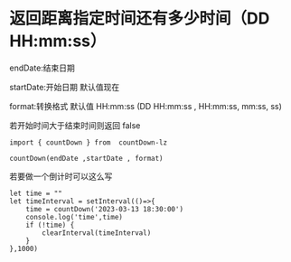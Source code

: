 # 返回距离指定时间还有多少时间（DD HH:mm:ss）

endDate:结束日期

startDate:开始日期 默认值现在

format:转换格式 默认值 HH:mm:ss (DD HH:mm:ss , HH:mm:ss, mm:ss, ss)

若开始时间大于结束时间则返回 false

```
import { countDown } from  countDown-lz

countDown(endDate ,startDate , format)

```

若要做一个倒计时可以这么写

```
let time = ""
let timeInterval = setInterval(()=>{
    time = countDown('2023-03-13 18:30:00')
    console.log('time',time)
    if (!time) {
        clearInterval(timeInterval)
    }
},1000)

```
